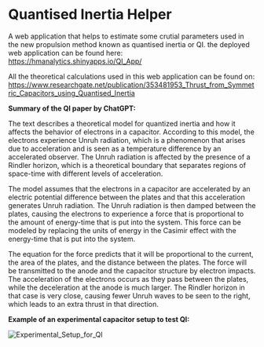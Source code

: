 # Quantised Inertia Helper
A web application that helps to estimate some crutial parameters used in the new propulsion method known as quantised inertia or QI.
the deployed web application can be found here:
https://hmanalytics.shinyapps.io/QI_App/

All the theoretical calculations used in this web application can be found on: https://www.researchgate.net/publication/353481953_Thrust_from_Symmetric_Capacitors_using_Quantised_Inertia

**Summary of the QI paper by ChatGPT:**

The text describes a theoretical model for quantized inertia and how it affects the behavior of electrons in a capacitor. According to this model, the electrons experience Unruh radiation, which is a phenomenon that arises due to acceleration and is seen as a temperature difference by an accelerated observer. The Unruh radiation is affected by the presence of a Rindler horizon, which is a theoretical boundary that separates regions of space-time with different levels of acceleration.

The model assumes that the electrons in a capacitor are accelerated by an electric potential difference between the plates and that this acceleration generates Unruh radiation. The Unruh radiation is then damped between the plates, causing the electrons to experience a force that is proportional to the amount of energy-time that is put into the system. This force can be modeled by replacing the units of energy in the Casimir effect with the energy-time that is put into the system.

The equation for the force predicts that it will be proportional to the current, the area of the plates, and the distance between the plates. The force will be transmitted to the anode and the capacitor structure by electron impacts. The acceleration of the electrons occurs as they pass between the plates, while the deceleration at the anode is much larger. The Rindler horizon in that case is very close, causing fewer Unruh waves to be seen to the right, which leads to an extra thrust in that direction.

**Example of an experimental capacitor setup to test QI:**

![Experimental_Setup_for_QI](https://user-images.githubusercontent.com/48835175/218542700-f08a1b45-3bdf-41b3-be58-76e093a31225.png)

